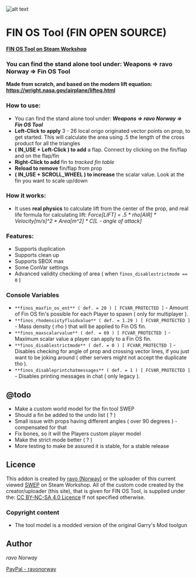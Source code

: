 ![alt text](https://repository-images.githubusercontent.com/352235482/93b92c80-90ec-11eb-9efb-7abad5ca096a)
# FIN OS Tool (FIN OPEN SOURCE)

**[FIN OS Tool on Steam Workshop](https://steamcommunity.com/sharedfiles/filedetails/?id=2440349261)**

### You can find the stand alone tool under: **Weapons => ravo Norway => Fin OS Tool**

**Made from scratch, and based on the modern lift equation: https://wright.nasa.gov/airplane/lifteq.html**

### How to use:
* You can find the stand alone tool under: ***Weapons => ravo Norway => Fin OS Tool***
* **Left-Click to apply** 3 - 26 local origo originated vector points on prop, to get started. This will calculate the area using .5 the length of the cross product for all the triangles
* **( IN_USE + Left-Click ) to add** a flap. Connect by clicking on the fin/flap and on the flap/fin
* **Right-Click to add** fin to *tracked fin table*
* **Reload to remove** fin/flap from prop
* **( IN_USE + SCROLL_WHEEL ) to increase** the scalar value. Look at the fin you want to scale up/down

### How it works:
* It uses **real physics** to calculate lift from the center of the prop, and real life formula for calculating lift: *Force[LIFT] = .5 * rho[AIR] * Velocity[m/s]^2 * Area[m^2] * C[L - angle of attack]*

### Features:
* Supports duplication
* Supports clean up
* Supports SBOX max
* Some ConVar settings
* Advanced validity checking of area ( when ```finos_disablestrictmode == 0``` )

### Console Variables
* ```**finos_maxfin_os_ent** ( def. = 20 ) [ FCVAR_PROTECTED ]``` - Amount of Fin OS fin's possible for each Player to spawn ( only for multiplayer ).
* ```**finos_rhodensistyfluidvalue** ( def. = 1.29 ) [ FCVAR_PROTECTED ]``` - Mass density ( rho ) that will be applied to Fin OS fin.
* ```**finos_maxscalarvalue** ( def. = 69 ) [ FCVAR_PROTECTED ]``` - Maximum scalar value a player can apply to a Fin OS fin.
* ```**finos_disablestrictmode** ( def. = 0 ) [ FCVAR_PROTECTED ]``` - Disables checking for angle of prop and crossing vector lines, if you just want to be joking around ( other servers might not accept the duplicate tho ).
* ```**finos_disableprintchatmessages** ( def. = 1 ) [ FCVAR_PROTECTED ]``` - Disables printing messages in chat ( only legacy ).

## @todo
- Make a custom world model for the fin tool SWEP
- Should a fin be added to the undo list ( ? )
- Small issue with props having different angles ( over 90 degrees ) - compensated for that
- Fix bones, so it will the Players custom player model
- Make the strict mode better ( ? )
- More testing to make be assured it is stable, for a stable release

## Licence
This addon is created by [ravo (Norway)](https://steamcommunity.com/sharedfiles/filedetails/?id=1647345157) or the uploader of this current viewed [SWEP](https://steamcommunity.com/sharedfiles/filedetails/?id=2440349261) on Steam Workshop.
All of the custom code created by the creator/uploader (this site), that is given for FIN OS Tool, is supplied under the: [CC BY-NC-SA 4.0 Licence](https://creativecommons.org/licenses/by-nc-sa/4.0/deed.en) If not specified otherwise.

### Copyright content
* The tool model is a modded version of the original Garry's Mod toolgun

## Author
*ravo Norway*

[PayPal - ravonorway](https://paypal.me/ravonorway)
